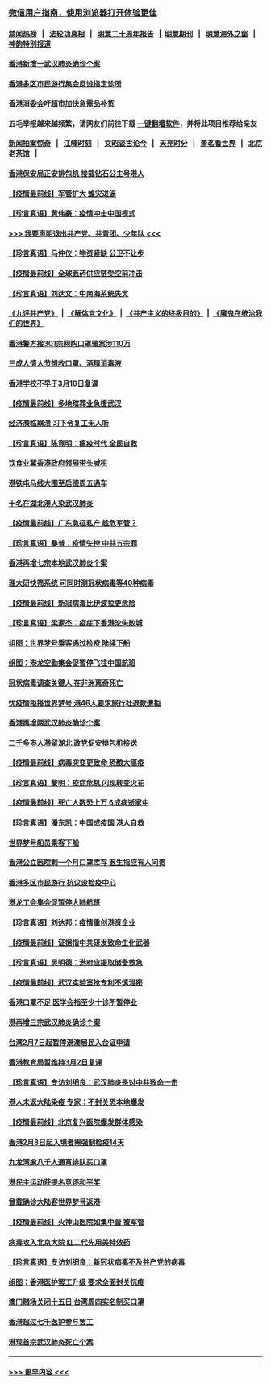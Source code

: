 ### [微信用户指南，使用浏览器打开体验更佳](https://github.com/gfw-breaker/banned-news1/blob/master/indexes/wechat-guide.md?t=0)
#### [禁闻热榜](热点新闻.md?t=0)  &nbsp;&nbsp;|&nbsp;&nbsp; [法轮功真相](https://github.com/gfw-breaker/truth/blob/master/README.md?t=0) &nbsp;&nbsp;|&nbsp;&nbsp; [明慧二十周年报告](https://github.com/gfw-breaker/mh-reports/blob/master/README.md?t=0) &nbsp;&nbsp;|&nbsp;&nbsp;[明慧期刊](https://github.com/gfw-breaker/mh-qikan) &nbsp;&nbsp;|&nbsp;&nbsp; [明慧海外之窗](https://github.com/gfw-breaker/mh-news/blob/master/README.md?t=0) &nbsp;&nbsp;|&nbsp;&nbsp; [神韵特别报道](https://github.com/gfw-breaker/mh-news/blob/master/shenyun.md?t=0)
#### [香港新增一武汉肺炎确诊个案](../pages/nsc415/n11874044.md?t=02172144) 
#### [香港多区市民游行集会反设指定诊所](../pages/nsc415/n11874017.md?t=02172144) 
#### [香港消委会吁超市加快急需品补货](../pages/nsc415/n11874003.md?t=02172144) 
#### 五毛举报越来越频繁，请网友们前往下载 [一键翻墙软件](https://github.com/gfw-breaker/ssr-accounts)，并将此项目推荐给亲友
#### [新闻拍案惊奇](https://github.com/gfw-breaker/banned-news1/blob/master/pages/link4.md) &nbsp;&nbsp;|&nbsp;&nbsp; [江峰时刻](https://github.com/gfw-breaker/banned-news1/blob/master/pages/link4.md) &nbsp;&nbsp;|&nbsp;&nbsp; [文昭谈古论今](https://github.com/gfw-breaker/banned-news1/blob/master/pages/link4.md) &nbsp;&nbsp;|&nbsp;&nbsp; [天亮时分](https://github.com/gfw-breaker/banned-news1/blob/master/pages/link4.md) &nbsp;&nbsp;|&nbsp;&nbsp; [萧茗看世界](https://github.com/gfw-breaker/banned-news1/blob/master/pages/link4.md) &nbsp;&nbsp;|&nbsp;&nbsp; [北京老茶馆](https://github.com/gfw-breaker/banned-news1/blob/master/pages/link4.md) &nbsp;&nbsp;|&nbsp;&nbsp; 
#### [香港保安局正安排包机 接载钻石公主号港人](../pages/nsc415/n11873932.md?t=02172144) 
#### [【疫情最前线】军管扩大 蝗灾进逼](../pages/nsc415/n11873780.md?t=02172144) 
#### [【珍言真语】黄伟豪：疫情冲击中国模式](../pages/nsc415/n11873482.md?t=02172144) 
#### [>>> 我要声明退出共产党、共青团、少年队 <<<](https://github.com/begood0513/goodnews/blob/master/quit/letter.md) 
#### [【珍言真语】马仲仪：物资紧缺 公卫不让步](../pages/nsc415/n11872315.md?t=02172144) 
#### [【疫情最前线】全球医药供应链受空前冲击](../pages/nsc415/n11869614.md?t=02172144) 
#### [【珍言真语】刘达文：中南海系统失灵](../pages/nsc415/n11869465.md?t=02172144) 
#### [《九评共产党》](https://github.com/begood0513/9ping.md/blob/master/README.md) &nbsp;|&nbsp; [《解体党文化》](../../../../jtdwh.md/blob/master/README.md)  &nbsp;|&nbsp; [《共产主义的终极目的》](../../../../gczydzjmd.md/blob/master/README.md) &nbsp;|&nbsp; [《魔鬼在统治我们的世界》](../../../../mgztzwmdsj.md/blob/master/README.md) 
#### [香港警方接301宗网购口罩骗案涉110万](../pages/nsc415/n11867572.md?t=02172144) 
#### [三成人情人节想收口罩、酒精消毒液](../pages/nsc415/n11867523.md?t=02172144) 
#### [香港学校不早于3月16日复课](../pages/nsc415/n11867498.md?t=02172144) 
#### [【疫情最前线】多地殡葬业急援武汉](../pages/nsc415/n11866914.md?t=02172144) 
#### [经济濒临崩溃 习下令复工无人听](../pages/nsc415/n11867269.md?t=02172144) 
#### [【珍言真语】陈竟明：瘟疫时代 全民自救](../pages/nsc415/n11866765.md?t=02172144) 
#### [饮食业冀香港政府领展带头减租](../pages/nsc415/n11864876.md?t=02172144) 
#### [港铁屯马线大围至启德周五通车](../pages/nsc415/n11864842.md?t=02172144) 
#### [十名在湖北港人染武汉肺炎](../pages/nsc415/n11864807.md?t=02172144) 
#### [【疫情最前线】广东急征私产 趁危军管？](../pages/nsc415/n11864205.md?t=02172144) 
#### [【珍言真语】桑普：疫情失控 中共五宗罪](../pages/nsc415/n11864157.md?t=02172144) 
#### [香港再增七宗本地武汉肺炎个案](../pages/nsc415/n11862405.md?t=02172144) 
#### [理大研快筛系统 可同时测冠状病毒等40种病毒](../pages/nsc415/n11862376.md?t=02172144) 
#### [【疫情最前线】新冠病毒比伊波拉更危险](../pages/nsc415/n11862199.md?t=02172144) 
#### [【珍言真语】梁家杰：疫症下香港沦失败城](../pages/nsc415/n11861588.md?t=02172144) 
#### [组图：世界梦号乘客通过检疫 陆续下船](../pages/nsc415/n11858302.md?t=02172144) 
#### [组图：港龙空勤集会促暂停飞往中国航班](../pages/nsc415/n11858190.md?t=02172144) 
#### [冠状病毒调查关键人 在非洲离奇死亡](../pages/nsc415/n11859798.md?t=02172144) 
#### [忧疫情拒搭世界梦号 港46人要求旅行社退款遭拒](../pages/nsc415/n11859849.md?t=02172144) 
#### [香港再增两武汉肺炎确诊个案](../pages/nsc415/n11859833.md?t=02172144) 
#### [二千多港人滞留湖北 政党促安排包机接送](../pages/nsc415/n11859831.md?t=02172144) 
#### [【疫情最前线】病毒突变更致命 恐酿大瘟疫](../pages/nsc415/n11859604.md?t=02172144) 
#### [【珍言真语】黎明：疫症危机 闪现转变火花](../pages/nsc415/n11859199.md?t=02172144) 
#### [【疫情最前线】死亡人数恐上万 6成病逝家中](../pages/nsc415/n11856687.md?t=02172144) 
#### [【珍言真语】潘东凯：中国成疫国 港人自救](../pages/nsc415/n11856962.md?t=02172144) 
#### [世界梦号船员乘客下船](../pages/nsc415/n11856883.md?t=02172144) 
#### [香港公立医院剩一个月口罩库存 医生指应有人问责](../pages/nsc415/n11856875.md?t=02172144) 
#### [香港多区市民游行 抗议设检疫中心](../pages/nsc415/n11856866.md?t=02172144) 
#### [港龙工会集会促暂停大陆航班](../pages/nsc415/n11856840.md?t=02172144) 
#### [【珍言真语】刘达邦：疫情重创港资企业](../pages/nsc415/n11854274.md?t=02172144) 
#### [【疫情最前线】证据指中共研发致命生化武器](../pages/nsc415/n11853087.md?t=02172144) 
#### [【珍言真语】吴明德：港府应提取储备救急](../pages/nsc415/n11852734.md?t=02172144) 
#### [【疫情最前线】武汉实验室抢专利不慎泄密](../pages/nsc415/n11850310.md?t=02172144) 
#### [香港口罩不足 医学会指至少十诊所暂停业](../pages/nsc415/n11850301.md?t=02172144) 
#### [港再增三宗武汉肺炎确诊个案](../pages/nsc415/n11850328.md?t=02172144) 
#### [台湾2月7日起暂停港澳居民入台证申请](../pages/nsc415/n11850304.md?t=02172144) 
#### [香港教育局暂维持3月2日复课](../pages/nsc415/n11850260.md?t=02172144) 
#### [【珍言真语】专访刘细良：武汉肺炎是对中共致命一击](../pages/nsc415/n11849934.md?t=02172144) 
#### [港人未返大陆染疫 专家：不封关恐本地爆发](../pages/nsc415/n11848021.md?t=02172144) 
#### [【疫情最前线】北京复兴医院爆发群体感染](../pages/nsc415/n11847626.md?t=02172144) 
#### [香港2月8日起入境者需强制检疫14天](../pages/nsc415/n11847658.md?t=02172144) 
#### [九龙湾逾八千人通宵排队买口罩](../pages/nsc415/n11847647.md?t=02172144) 
#### [港民主运动获提名竞逐和平奖](../pages/nsc415/n11847633.md?t=02172144) 
#### [曾载确诊大陆客世界梦号返港](../pages/nsc415/n11847608.md?t=02172144) 
#### [【疫情最前线】火神山医院如集中营 被军管](../pages/nsc415/n11847524.md?t=02172144) 
#### [病毒攻入北京大院 红二代先用美特效药](../pages/nsc415/n11847427.md?t=02172144) 
#### [【珍言真语】专访刘细良：新冠状病毒不及共产党的病毒](../pages/nsc415/n11847164.md?t=02172144) 
#### [组图：香港医护罢工升级 要求全面封关抗疫](../pages/nsc415/n11844107.md?t=02172144) 
#### [澳门赌场关闭十五日 台湾周四实名制买口罩](../pages/nsc415/n11845083.md?t=02172144) 
#### [香港超过七千医护参与罢工](../pages/nsc415/n11845051.md?t=02172144) 
#### [港现首宗武汉肺炎死亡个案](../pages/nsc415/n11844998.md?t=02172144) 

----
#### [ >>> 更早内容 <<< ](../indexes/nsc415-earlier.md)
